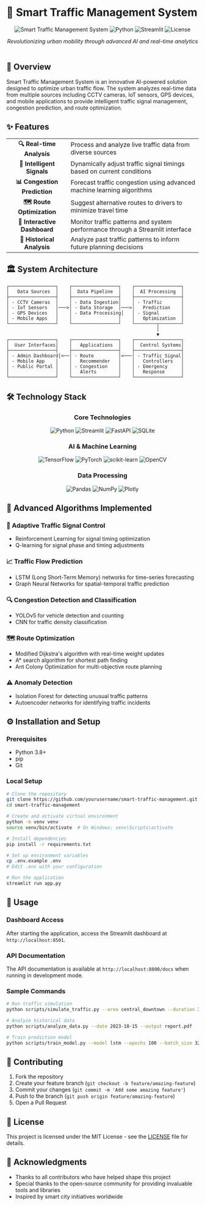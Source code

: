 # 🚦 Smart Traffic Management System

<div align="center">

![Smart Traffic Management System](https://img.shields.io/badge/Version-1.0.0-blue?style=for-the-badge)
![Python](https://img.shields.io/badge/Python-3.8+-green?style=for-the-badge&logo=python)
![Streamlit](https://img.shields.io/badge/Streamlit-1.25.0-red?style=for-the-badge&logo=streamlit)
![License](https://img.shields.io/badge/License-MIT-yellow?style=for-the-badge)

</div>

<div align="center">
<i>Revolutionizing urban mobility through advanced AI and real-time analytics</i>
</div>

<br>

## 🌟 Overview

Smart Traffic Management System is an innovative AI-powered solution designed to optimize urban traffic flow. The system analyzes real-time data from multiple sources including CCTV cameras, IoT sensors, GPS devices, and mobile applications to provide intelligent traffic signal management, congestion prediction, and route optimization.

## ✨ Features

<table>
  <tr>
    <td align="center"><b>🔍 Real-time Analysis</b></td>
    <td>Process and analyze live traffic data from diverse sources</td>
  </tr>
  <tr>
    <td align="center"><b>🚥 Intelligent Signals</b></td>
    <td>Dynamically adjust traffic signal timings based on current conditions</td>
  </tr>
  <tr>
    <td align="center"><b>📊 Congestion Prediction</b></td>
    <td>Forecast traffic congestion using advanced machine learning algorithms</td>
  </tr>
  <tr>
    <td align="center"><b>🗺️ Route Optimization</b></td>
    <td>Suggest alternative routes to drivers to minimize travel time</td>
  </tr>
  <tr>
    <td align="center"><b>📱 Interactive Dashboard</b></td>
    <td>Monitor traffic patterns and system performance through a Streamlit interface</td>
  </tr>
  <tr>
    <td align="center"><b>📜 Historical Analysis</b></td>
    <td>Analyze past traffic patterns to inform future planning decisions</td>
  </tr>
</table>

## 🏛️ System Architecture

```
┌─────────────────┐    ┌─────────────────┐    ┌─────────────────┐
│   Data Sources  │    │  Data Pipeline  │    │  AI Processing  │
├─────────────────┤    ├─────────────────┤    ├─────────────────┤
│ - CCTV Cameras  │    │ - Data Ingestion│    │ - Traffic       │
│ - IoT Sensors   │───>│ - Data Storage  │───>│   Prediction    │
│ - GPS Devices   │    │ - Data Processing│   │ - Signal        │
│ - Mobile Apps   │    │                 │    │   Optimization  │
└─────────────────┘    └─────────────────┘    └────────┬────────┘
                                                       │
                                                       ▼
┌─────────────────┐    ┌─────────────────┐    ┌─────────────────┐
│  User Interfaces│    │   Applications  │    │  Control Systems│
├─────────────────┤    ├─────────────────┤    ├─────────────────┤
│ - Admin Dashboard│<──│ - Route         │<───│ - Traffic Signal│
│ - Mobile App    │    │   Recommender   │    │   Controllers   │
│ - Public Portal │    │ - Congestion    │    │ - Emergency     │
│                 │    │   Alerts        │    │   Response      │
└─────────────────┘    └─────────────────┘    └─────────────────┘
```

## 🛠️ Technology Stack

<div align="center">

### Core Technologies
![Python](https://img.shields.io/badge/Python-FFD43B?style=for-the-badge&logo=python&logoColor=blue)
![Streamlit](https://img.shields.io/badge/Streamlit-FF4B4B?style=for-the-badge&logo=Streamlit&logoColor=white)
![FastAPI](https://img.shields.io/badge/FastAPI-005571?style=for-the-badge&logo=fastapi)
![SQLite](https://img.shields.io/badge/SQLite-07405E?style=for-the-badge&logo=sqlite&logoColor=white)

### AI & Machine Learning
![TensorFlow](https://img.shields.io/badge/TensorFlow-FF6F00?style=for-the-badge&logo=tensorflow&logoColor=white)
![PyTorch](https://img.shields.io/badge/PyTorch-EE4C2C?style=for-the-badge&logo=pytorch&logoColor=white)
![scikit-learn](https://img.shields.io/badge/scikit--learn-%23F7931E.svg?style=for-the-badge&logo=scikit-learn&logoColor=white)
![OpenCV](https://img.shields.io/badge/OpenCV-27338e?style=for-the-badge&logo=OpenCV&logoColor=white)

### Data Processing
![Pandas](https://img.shields.io/badge/pandas-%23150458.svg?style=for-the-badge&logo=pandas&logoColor=white)
![NumPy](https://img.shields.io/badge/numpy-%23013243.svg?style=for-the-badge&logo=numpy&logoColor=white)
![Plotly](https://img.shields.io/badge/Plotly-%233F4F75.svg?style=for-the-badge&logo=plotly&logoColor=white)

</div>

## 🧠 Advanced Algorithms Implemented

### 🚥 Adaptive Traffic Signal Control
- Reinforcement Learning for signal timing optimization
- Q-learning for signal phase and timing adjustments

### 📈 Traffic Flow Prediction
- LSTM (Long Short-Term Memory) networks for time-series forecasting
- Graph Neural Networks for spatial-temporal traffic prediction

### 🔍 Congestion Detection and Classification
- YOLOv5 for vehicle detection and counting
- CNN for traffic density classification

### 🗺️ Route Optimization
- Modified Dijkstra's algorithm with real-time weight updates
- A* search algorithm for shortest path finding
- Ant Colony Optimization for multi-objective route planning

### ⚠️ Anomaly Detection
- Isolation Forest for detecting unusual traffic patterns
- Autoencoder networks for identifying traffic incidents

## ⚙️ Installation and Setup

### Prerequisites
- Python 3.8+
- pip
- Git

### Local Setup
```bash
# Clone the repository
git clone https://github.com/yourusername/smart-traffic-management.git
cd smart-traffic-management

# Create and activate virtual environment
python -m venv venv
source venv/bin/activate  # On Windows: venv\Scripts\activate

# Install dependencies
pip install -r requirements.txt

# Set up environment variables
cp .env.example .env
# Edit .env with your configuration

# Run the application
streamlit run app.py
```

## 📱 Usage

### Dashboard Access
After starting the application, access the Streamlit dashboard at `http://localhost:8501`.

### API Documentation
The API documentation is available at `http://localhost:8000/docs` when running in development mode.

### Sample Commands
```bash
# Run traffic simulation
python scripts/simulate_traffic.py --area central_downtown --duration 3600

# Analyze historical data
python scripts/analyze_data.py --date 2023-10-15 --output report.pdf

# Train prediction model
python scripts/train_model.py --model lstm --epochs 100 --batch_size 32
```

## 🤝 Contributing

1. Fork the repository
2. Create your feature branch (`git checkout -b feature/amazing-feature`)
3. Commit your changes (`git commit -m 'Add some amazing feature'`)
4. Push to the branch (`git push origin feature/amazing-feature`)
5. Open a Pull Request

## 📄 License

This project is licensed under the MIT License - see the [LICENSE](LICENSE) file for details.

## 🙏 Acknowledgments

- Thanks to all contributors who have helped shape this project
- Special thanks to the open-source community for providing invaluable tools and libraries
- Inspired by smart city initiatives worldwide
